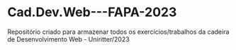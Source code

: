# Cad.Dev.Web---FAPA-2023

Repositório criado para armazenar todos os exercícios/trabalhos da cadeira de Desenvolvimento Web - Uniritter/2023

